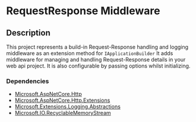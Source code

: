# RequestResponse Middleware


## Description

This project represents a build-in Request-Response handling and logging middleware as an extension method for `IApplicationBuilder`
It adds middleware for managing and handling Request-Response details in your web api project. It is also configurable by passing options whilst initializing.

### Dependencies

* [Microsoft.AspNetCore.Http](https://www.nuget.org/packages/Microsoft.AspNetCore.Http/)
* [Microsoft.AspNetCore.Http.Extensions](https://www.nuget.org/packages/Microsoft.AspNetCore.Http.Extensions/)
* [Microsoft.Extensions.Logging.Abstractions](https://www.nuget.org/packages/Microsoft.Extensions.Logging.Abstractions/)
* [Microsoft.IO.RecyclableMemoryStream](https://www.nuget.org/packages/Microsoft.IO.RecyclableMemoryStream/)

